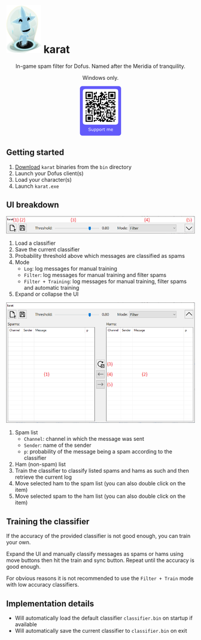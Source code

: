 # ![](res/karat.webp) karat

<p align=center>In-game spam filter for Dofus. Named after the Meridia of tranquility.</p>

<p align=center>Windows only.</p>

<p align=center><a href="https://donate.stripe.com/test_14k02tgZo1xG7WEcMM"><img src="https://github.com/Airtz/karat/blob/main/res/donate.png" width=110 height=132/></a></p>

## Getting started

1. [Download](https://downgit.github.io/#/home?url=https://github.com/Airtz/karat/tree/main/bin) `karat` binaries from the `bin` directory
2. Launch your Dofus client(s)
3. Load your character(s)
4. Launch `karat.exe`

## UI breakdown

<p align=center><img src="https://github.com/Airtz/karat/blob/main/res/collapsed_ui.png"/></p>

1. Load a classifier
2. Save the current classifier
3. Probability threshold above which messages are classified as spams
4. Mode
    * `Log`: log messages for manual training
    * `Filter`: log messages for manual training and filter spams
    * `Filter + Training`: log messages for manual training, filter spams and automatic training
6. Expand or collapse the UI

<p align=center><img src="https://github.com/Airtz/karat/blob/main/res/expanded_ui.png"/></p>

1. Spam list
    * `Channel`: channel in which the message was sent
    * `Sender`: name of the sender
    * `p`: probability of the message being a spam according to the classifier
3. Ham (non-spam) list
4. Train the classifier to classify listed spams and hams as such and then retrieve the current log
5. Move selected ham to the spam list (you can also double click on the item)
6. Move selected spam to the ham list (you can also double click on the item)

## Training the classifier

If the accuracy of the provided classifier is not good enough, you can train your own.

Expand the UI and manually classify messages as spams or hams using move buttons then hit the train and sync button. Repeat until the accuracy is good enough.

For obvious reasons it is not recommended to use the `Filter + Train` mode with low accuracy classifiers.

## Implementation details

* Will automatically load the default classifier `classifier.bin` on startup if available
* Will automatically save the current classifier to `classifier.bin` on exit
